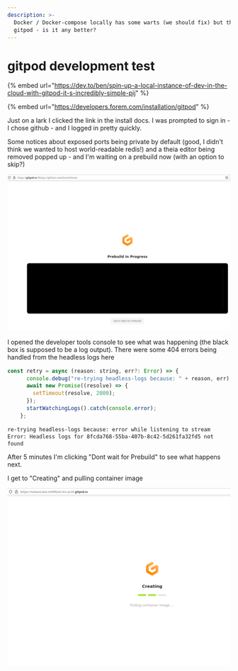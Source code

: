 ```yaml
---
description: >-
  Docker / Docker-compose locally has some warts (we should fix) but there's
  gitpod - is it any better?
---
```


# gitpod development test

{% embed url="https://dev.to/ben/spin-up-a-local-instance-of-dev-in-the-cloud-with-gitpod-it-s-incredibly-simple-pij" %}

{% embed url="https://developers.forem.com/installation/gitpod" %}

Just on a lark I clicked the link in the install docs. I was prompted to sign in - I chose github - and I logged in pretty quickly.

Some notices about exposed ports being private by default \(good, I didn't think we wanted to host world-readable redis!\) and a theia editor being removed popped up - and I'm waiting on a prebuild now \(with an option to skip?\)



![Prebuild in Progress](.gitbook/assets/screenshot-from-2021-08-24-14-38-37.png)

I opened the developer tools console to see what was happening \(the black box is supposed to be a log output\). There were some 404 errors being handled from the headless logs here 

```javascript
const retry = async (reason: string, err?: Error) => {
      console.debug("re-trying headless-logs because: " + reason, err);
      await new Promise((resolve) => {
        setTimeout(resolve, 2000);
      });
      startWatchingLogs().catch(console.error);
    };
```

```text
re-trying headless-logs because: error while listening to stream Error: Headless logs for 8fcda768-55ba-407b-8c42-5d261fa32fd5 not found
```

After 5 minutes I'm clicking "Dont wait for Prebuild" to see what happens next.

I get to "Creating" and pulling container image

![Creating workspace](.gitbook/assets/screenshot-from-2021-08-24-14-45-13.png)



